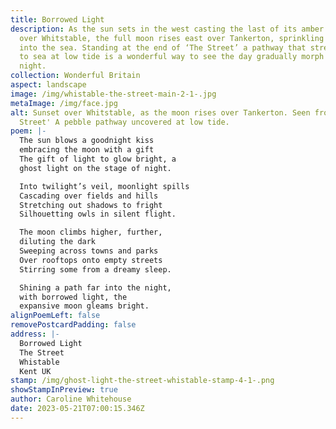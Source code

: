 ```yaml
---
title: Borrowed Light
description: As the sun sets in the west casting the last of its amber light
  over Whitstable, the full moon rises east over Tankerton, sprinkling silver
  into the sea. Standing at the end of ‘The Street’ a pathway that stretches out
  to sea at low tide is a wonderful way to see the day gradually morph into the
  night.
collection: Wonderful Britain
aspect: landscape
image: /img/whistable-the-street-main-2-1-.jpg
metaImage: /img/face.jpg
alt: Sunset over Whitstable, as the moon rises over Tankerton. Seen from 'The
  Street' A pebble pathway uncovered at low tide.
poem: |-
  The sun blows a goodnight kiss
  embracing the moon with a gift 
  The gift of light to glow bright, a
  ghost light on the stage of night.

  Into twilight’s veil, moonlight spills
  Cascading over fields and hills
  Stretching out shadows to fright
  Silhouetting owls in silent flight.

  The moon climbs higher, further, 
  diluting the dark
  Sweeping across towns and parks
  Over rooftops onto empty streets
  Stirring some from a dreamy sleep.

  Shining a path far into the night,
  with borrowed light, the 
  expansive moon gleams bright.
alignPoemLeft: false
removePostcardPadding: false
address: |-
  Borrowed Light
  The Street
  Whistable
  Kent UK
stamp: /img/ghost-light-the-street-whistable-stamp-4-1-.png
showStampInPreview: true
author: Caroline Whitehouse
date: 2023-05-21T07:00:15.346Z
---
```


